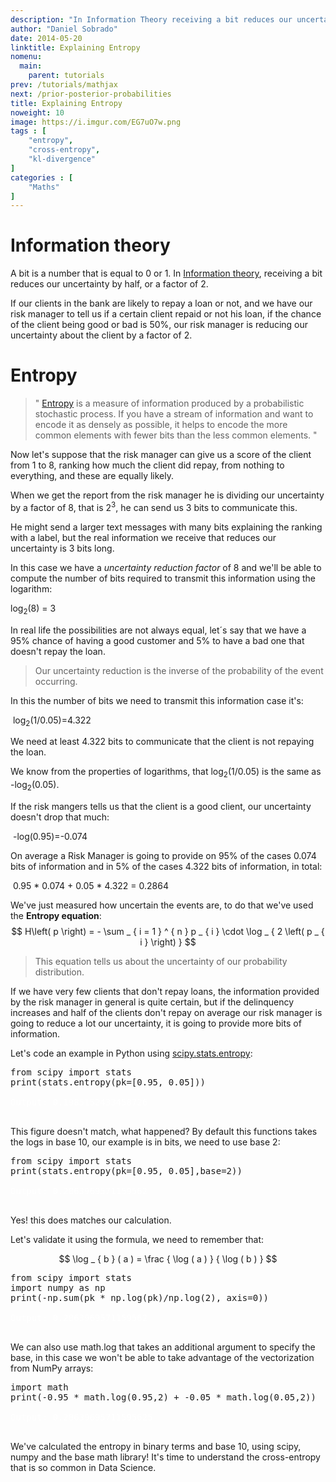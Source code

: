 ```yaml
---
description: "In Information Theory receiving a bit reduces our uncertainty by half, or by a factor of 2. Our uncertainty reduction is the inverse of the probability of the event occurring."
author: "Daniel Sobrado"
date: 2014-05-20
linktitle: Explaining Entropy
nomenu:
  main:
    parent: tutorials
prev: /tutorials/mathjax
next: /prior-posterior-probabilities
title: Explaining Entropy
noweight: 10
image: https://i.imgur.com/EG7uO7w.png
tags : [
    "entropy",
    "cross-entropy",
    "kl-divergence"
]
categories : [
    "Maths"
]
---
```


# Information theory

A bit is a number that is equal to 0 or 1. In [Information theory](https://en.wikipedia.org/wiki/Information_theory), receiving a bit reduces our uncertainty by half, or a factor of 2.

If our clients in the bank are likely to repay a loan or not, and we have our risk manager to tell us if a certain client repaid or not his loan, if the chance of the client being good or bad is 50%, our risk manager is reducing our uncertainty about the client by a factor of 2.

# Entropy

> " [Entropy](https://en.wikipedia.org/wiki/Entropy_(information_theory)) is a measure of information produced by a probabilistic stochastic process. If you have a stream of information and want to encode it as densely as possible, it helps to encode the more common elements with fewer bits than the less common elements. "

Now let's suppose that the risk manager can give us a score of the client from 1 to 8, ranking how much the client did repay, from nothing to everything, and these are equally likely.

When we get the report from the risk manager he is dividing our uncertainty by a factor of 8, that is 2<sup>3</sup>, he can send us 3 bits to communicate this.

He might send a larger text messages with many bits explaining the ranking with a label, but the real information we receive that reduces our uncertainty is 3 bits long. 

In this case we have a *uncertainty reduction factor* of 8 and we'll be able to compute the number of bits required to transmit this information using the logarithm: 

log<sub>2</sub>(8) = 3

In real life the possibilities are not always equal, let´s say that we have a 95% chance of having a good customer and 5% to have a bad one that doesn't repay the loan.

> Our uncertainty reduction is the inverse of the probability of the event occurring.

In this the number of bits we need to transmit this information case it's: 

​	log<sub>2</sub>(1/0.05)=4.322

We need at least 4.322 bits to communicate that the client is not repaying the loan.

We know from the properties of logarithms, that log<sub>2</sub>(1/0.05) is the same as -log<sub>2</sub>(0.05).

If the risk mangers tells us that the client is a good client, our uncertainty doesn't drop that much:

​	-log(0.95)=-0.074

On average a Risk Manager is going to provide on 95% of the cases 0.074 bits of information and in 5% of the cases 4.322 bits of information, in total: 

​	0.95 * 0.074 + 0.05 * 4.322 = 0.2864

We've just measured how uncertain the events are, to do that we've used the **Entropy equation**:
$$
H\left( p \right) = - \sum _ { i = 1 } ^ { n } p _ { i } \cdot \log _ { 2 \left( p _ { i } \right) }
$$

> This equation tells us about the uncertainty of our probability distribution.

If we have very few clients that don't repay loans, the information provided by the risk manager in general is quite certain, but if the delinquency increases and half of the clients don't repay on average our risk manager is going to reduce a lot our uncertainty, it is going to provide more bits of information.

Let's code an example in Python using   [scipy.stats.entropy](https://docs.scipy.org/doc/scipy/reference/generated/scipy.stats.entropy.html):

<pre class="prettyprint lang-py linenums">
from scipy import stats
print(stats.entropy(pk=[0.95, 0.05]))
<span class="nocode" style="color:white">
Output: 0.1985152433458726
</span>
</pre>

This figure doesn't match, what happened? By default this functions takes the logs in base 10, our example is in bits, we need to use base 2:

<pre class="prettyprint lang-py linenums">
from scipy import stats
print(stats.entropy(pk=[0.95, 0.05],base=2))
<span class="nocode" style="color:white">
Output: 0.2863969571159562
</span>
</pre>

Yes! this does matches our calculation. 

Let's validate it using the formula, we need to remember that:

$$
\log _ { b } ( a ) = \frac { \log ( a ) } { \log ( b ) }
$$

<pre class="prettyprint lang-py linenums">
from scipy import stats
import numpy as np
print(-np.sum(pk * np.log(pk)/np.log(2), axis=0))
<span class="nocode" style="color:white">
Output: 0.2863969571159562
</span>
</pre>

We can also use math.log that takes an additional argument to specify the base, in this case we won't be able to take advantage of the vectorization from NumPy arrays:

<pre class="prettyprint lang-py linenums">
import math
print(-0.95 * math.log(0.95,2) + -0.05 * math.log(0.05,2))
<span class="nocode" style="color:white">
Output: 0.28639695711595625
</span>
</pre>
We've calculated the entropy in binary terms and base 10, using scipy, numpy and the base math library! It's time to understand the cross-entropy that is so common in Data Science.
